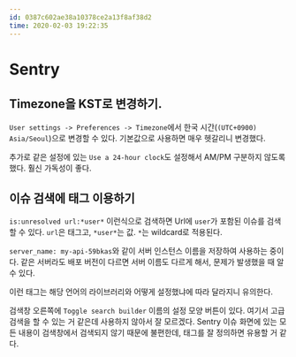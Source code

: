 ```yaml
---
id: 0387c602ae38a10378ce2a13f8af38d2
time: 2020-02-03 19:22:35
---
```

# Sentry

## Timezone을 KST로 변경하기.

`User settings -> Preferences -> Timezone`에서 한국 시간(`(UTC+0900) Asia/Seoul`)으로 변경할 수 있다.
기본값으로 사용하면 매우 헷갈리니 변경했다.

추가로 같은 설정에 있는 `Use a 24-hour clock`도 설정해서 AM/PM 구분하지 않도록 했다.
훨신 가독성이 좋다.

## 이슈 검색에 태그 이용하기

`is:unresolved url:*user*` 이런식으로 검색하면 Url에 `user`가 포함된 이슈를 검색할 수 있다.
`url`은 태그고, `*user*`는 값. `*`는 wildcard로 적용된다.

`server_name: my-api-59bkas`와 같이 서버 인스턴스 이름을 저장하여 사용하는 중이다.
같은 서버라도 배포 버전이 다르면 서버 이름도 다르게 해서, 문제가 발생했을 때 알 수 있다.

이런 태그는 해당 언어의 라이브러리와 어떻게 설정했냐에 따라 달라지니 유의한다.

검색창 오른쪽에 `Toggle search builder` 이름의 설정 모양 버튼이 있다.
여기서 고급 검색을 할 수 있는 거 같은데 사용하지 않아서 잘 모르겠다.
Sentry 이슈 화면에 있는 모든 내용이 검색창에서 검색되지 않기 때문에 불편한데,
태그를 잘 정의하면 유용할 거 같다.
